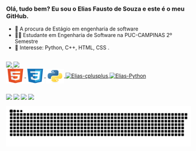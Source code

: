 ### Olá, tudo bem? Eu sou o Elias Fausto de Souza e este é o meu GitHub.

- 🔭 A procura de Estágio em engenharia de software
- 👨‍🎓 Estudante em Engenharia de Software na PUC-CAMPINAS 2º Semestre
- 🎯 Interesse: Python, C++, HTML, CSS .

##

 <div>
  <a href="https://github.com/Elias-FS">
  <img height="150em" src="https://github-readme-stats.vercel.app/api?username=Elias-FS&show_icons=true&theme=dark&include_all_commits=true&count_private=true"/>
  <img height="150em" src="https://github-readme-stats.vercel.app/api/top-langs/?username=Elias-FS&layout=compact&langs_count=7&theme=dark"/>
</div>
  <img align="center" alt="Elias-HTML" height="40" width="50" src="https://raw.githubusercontent.com/devicons/devicon/master/icons/html5/html5-original.svg">
  <img align="center" alt="Elias-CSS" height="40" width="50" src="https://raw.githubusercontent.com/devicons/devicon/master/icons/css3/css3-original.svg">
  <img align="center" alt="Elias-Python" height="40" width="50" src="https://raw.githubusercontent.com/devicons/devicon/master/icons/python/python-original.svg">
  <img align="center" alt="Elias-cplusplus" height="40" width="50" src="https://cdn.jsdelivr.net/gh/devicons/devicon/icons/cplusplus/cplusplus-original.svg" />
  <img align="center" alt="Elias-Python" height="70" width="80" src="https://cdn.jsdelivr.net/gh/devicons/devicon/icons/oracle/oracle-original.svg" />

##
  
<div>
  <a href="https://www.linkedin.com/in/elias-fausto-de-souza/" target="_blank"><img src="https://img.shields.io/badge/-LinkedIn-%230077B5?style=for-the-badge&logo=linkedin&logoColor=white" target="_blank"></a> 
  <a href = "mailto:elias-fausto@hotmail.com"><img src="https://img.shields.io/badge/Microsoft_Outlook-0078D4?style=for-the-badge&logo=microsoft-outlook&logoColor=white" target="_blank"></a>
  <a href = "mailto:faustoelias04@gmail.com"><img src="https://img.shields.io/badge/-Gmail-%23333?style=for-the-badge&logo=gmail&logoColor=white" target="_blank"></a>
  <a href="https://www.instagram.com/elias_fs_/" target="_blank"><img src="https://img.shields.io/badge/-Instagram-%23E4405F?style=for-the-badge&logo=instagram&logoColor=white" target="_blank"></a>
  
![Snake animation](https://github.com/Elias-FS/Elias-FS/blob/output/github-contribution-grid-snake.svg)

</div>
